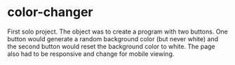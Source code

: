 # color-changer
First solo project. The object was to create a program with two buttons. One button would generate a random background color (but never white) and the second button would reset the background color to white. The page also had to be responsive and change for mobile viewing. 
